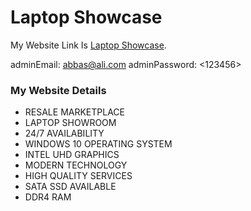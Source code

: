 # Laptop Showcase

My Website Link Is [Laptop Showcase](https://laptop-showcase.web.app/).

adminEmail: <abbas@ali.com>
adminPassword: <123456>


### My Website Details

* RESALE MARKETPLACE
* LAPTOP SHOWROOM
* 24/7 AVAILABILITY
* WINDOWS 10 OPERATING SYSTEM
* INTEL UHD GRAPHICS
* MODERN TECHNOLOGY
* HIGH QUALITY SERVICES
* SATA SSD AVAILABLE
* DDR4 RAM
